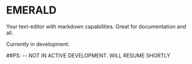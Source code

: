 # EMERALD

Your text-editor with markdown capabilities. Great for documentation and all.

Currently in development.

##PS: -- NOT IN ACTIVE DEVELOPMENT. WILL RESUME SHORTLY

